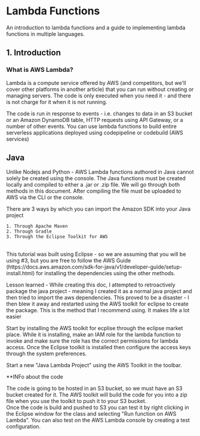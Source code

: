 # Lambda Functions

An introduction to lambda functions and a guide to implementing lambda functions in multiple languages.


## 1. Introduction

### What is AWS Lambda?

<p>
Lambda is a compute service offered by AWS (and competitors, but we'll cover other platforms in another article) that you can run without creating or managing servers. The code is only executed when you need it - and there is not charge for it when it is not running.
</p>
<p>The code is run in response to events - i.e. changes to data in an S3 bucket or an Amazon DynamoDB table, HTTP requests using API Gateway, or a number of other events. You can use lambda functions to build entire serverless applications deployed using codepipeline or codebuild (AWS services)</p>

## Java

<p>
Unlike Nodejs and Python - AWS Lambda functions authored in Java cannot solely be created using the console. The Java functions must be created locally and compiled to either a .jar or .zip file. We will go through both methods in this document. After compiling the file must be uploaded to AWS via the CLI or the console.
<br />
</p>

<p>
There are 3 ways by which you can import the Amazon SDK into your Java project

	1. Through Apache Maven
	2. Through Gradle
	3. Through the Eclipse Toolkit for AWS

<br />
This tutorial was built using Eclipse - so we are assuming that you will be using #3, but you are free to follow the AWS Guide (https://docs.aws.amazon.com/sdk-for-java/v1/developer-guide/setup-install.html) for installing the dependencies using the other methods. 
</p>

<p>
Lesson learned -
While creating this doc, I attempted to retroactively package the java project - meaning I created it as a normal java project and then tried to import the aws dependencies. This proved to be a disaster - I then blew it away and restarted using the AWS toolkit for eclipse to create the package. This is the method that I recommend using. It makes life a lot easier
</p>

<p>
Start by installing the AWS toolkit for ecplise through the eclipse market place. While it is installing, make an IAM role for the lambda function to invoke and make sure the role has the correct permissions for lambda access. Once the Eclipse toolkit is installed then configure the access keys through the system preferences.
</p>

<p>Start a new "Java Lambda Project" using the AWS Toolkit in the toolbar.</p>

<p>
**INFo about the code
</p>

<p>
The code is going to be hosted in an S3 bucket, so we must have an S3 bucket created for it. The AWS toolkit will build the code for you into a zip file when you use the toolkit to push it to your S3 bucket. 
<br/>
Once the code is build and pushed to S3 you can test it by right clicking in the Eclipse window for the class and selecting "Run function on AWS Lambda". You can also test on the AWS Lambda console by creating a test configuration.
</p>









